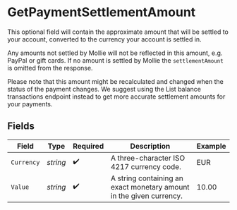 # GetPaymentSettlementAmount

This optional field will contain the approximate amount that will be settled to your account, converted to the
currency your account is settled in.

Any amounts not settled by Mollie will not be reflected in this amount, e.g. PayPal or gift cards. If no amount is
settled by Mollie the `settlementAmount` is omitted from the response.

Please note that this amount might be recalculated and changed when the status of the payment changes. We suggest
using the List balance transactions endpoint instead to get more accurate settlement amounts for your payments.


## Fields

| Field                                                               | Type                                                                | Required                                                            | Description                                                         | Example                                                             |
| ------------------------------------------------------------------- | ------------------------------------------------------------------- | ------------------------------------------------------------------- | ------------------------------------------------------------------- | ------------------------------------------------------------------- |
| `Currency`                                                          | *string*                                                            | :heavy_check_mark:                                                  | A three-character ISO 4217 currency code.                           | EUR                                                                 |
| `Value`                                                             | *string*                                                            | :heavy_check_mark:                                                  | A string containing an exact monetary amount in the given currency. | 10.00                                                               |